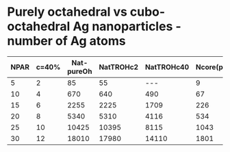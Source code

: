 # Purely octahedral vs cubo-octahedral Ag nanoparticles - number of Ag atoms

|NPAR|c=40%|Nat-pureOh|NatTROHc2|NatTROHc40|Ncore(pOh)|Ncore(c=2)|Ncore(c=40%)|
|----|-----|----------|---------|----------|----------|----------|------------|
|5   |  2  |    85    |    55   |   ---    |     9    |     6    |     --     |
|10  |  4  |   670    |   640   |   490    |    67    |    64    |     49     |
|15  |  6  |  2255    |  2225   |  1709    |   226    |   223    |    171     |
|20  |  8  |  5340    |  5310   |  4116    |   534    |   531    |    412     |
|25  | 10  | 10425    | 10395   |  8115    |  1043    |  1040    |    812     |
|30  | 12  | 18010    | 17980   | 14110    |  1801    |  1798    |   1411     |
